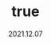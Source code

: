 ---
wip: "True"
id: "36611"
title:
  de: "Vergilbte Gajaleder-Schatzkarte"
  en: "Timeworn Saigaskin Map"
  fr: "Vieille carte en peau de gaja"
  ja: "古ぼけた地図G13"
  cn: "陈旧的赛加羚羊革地图"
  ko: "13등급 오래된 지도"
layout: treasuremap
page_type: guide
categories: "treasuremap"
instanceType: "treasuremap"
date: "2021.12.07"
patchNumber: "6.0"
patchName: "Endwalker"
expac: "ew"
image: "/assets/img/content/klassen/Chocobo.webp"
terms:
    - term: "TreasureMaps"
    - term: "Endwalker"
sortid: 21
order: 21
plvl: 90
slug: "vergilbte_gajaleder_schatzkarte"
maxpartysize: 1
zones:
  - zonename: "Labyrinthos"
    fullimage: "/assets/img/TreasureMaps/Vergilbte Gajaleder-Schatzkarte/Labyrinthos/Labyrinthos.webp"
    subimage:
      - "/assets/img/TreasureMaps/Vergilbte Gajaleder-Schatzkarte/Labyrinthos/A.webp"
      - "/assets/img/TreasureMaps/Vergilbte Gajaleder-Schatzkarte/Labyrinthos/B.webp"
      - "/assets/img/TreasureMaps/Vergilbte Gajaleder-Schatzkarte/Labyrinthos/C.webp"
      - "/assets/img/TreasureMaps/Vergilbte Gajaleder-Schatzkarte/Labyrinthos/D.webp"
      - "/assets/img/TreasureMaps/Vergilbte Gajaleder-Schatzkarte/Labyrinthos/E.webp"
      - "/assets/img/TreasureMaps/Vergilbte Gajaleder-Schatzkarte/Labyrinthos/F.webp"
      - "/assets/img/TreasureMaps/Vergilbte Gajaleder-Schatzkarte/Labyrinthos/G.webp"
      - "/assets/img/TreasureMaps/Vergilbte Gajaleder-Schatzkarte/Labyrinthos/H.webp"
  - zonename: "Thavnair"
    fullimage: "/assets/img/TreasureMaps/Vergilbte Gajaleder-Schatzkarte/Thavnair/Thavnair.webp"
    subimage:
      - "/assets/img/TreasureMaps/Vergilbte Gajaleder-Schatzkarte/Thavnair/A.webp"
      - "/assets/img/TreasureMaps/Vergilbte Gajaleder-Schatzkarte/Thavnair/B.webp"
      - "/assets/img/TreasureMaps/Vergilbte Gajaleder-Schatzkarte/Thavnair/C.webp"
      - "/assets/img/TreasureMaps/Vergilbte Gajaleder-Schatzkarte/Thavnair/D.webp"
      - "/assets/img/TreasureMaps/Vergilbte Gajaleder-Schatzkarte/Thavnair/E.webp"
      - "/assets/img/TreasureMaps/Vergilbte Gajaleder-Schatzkarte/Thavnair/F.webp"
      - "/assets/img/TreasureMaps/Vergilbte Gajaleder-Schatzkarte/Thavnair/G.webp"
      - "/assets/img/TreasureMaps/Vergilbte Gajaleder-Schatzkarte/Thavnair/H.webp"
  - zonename: "Garlemald"
    fullimage: "/assets/img/TreasureMaps/Vergilbte Gajaleder-Schatzkarte/Garlemald/Garlemald.webp"
    subimage:
      - "/assets/img/TreasureMaps/Vergilbte Gajaleder-Schatzkarte/Garlemald/A.webp"
      - "/assets/img/TreasureMaps/Vergilbte Gajaleder-Schatzkarte/Garlemald/B.webp"
      - "/assets/img/TreasureMaps/Vergilbte Gajaleder-Schatzkarte/Garlemald/C.webp"
      - "/assets/img/TreasureMaps/Vergilbte Gajaleder-Schatzkarte/Garlemald/D.webp"
      - "/assets/img/TreasureMaps/Vergilbte Gajaleder-Schatzkarte/Garlemald/E.webp"
      - "/assets/img/TreasureMaps/Vergilbte Gajaleder-Schatzkarte/Garlemald/F.webp"
      - "/assets/img/TreasureMaps/Vergilbte Gajaleder-Schatzkarte/Garlemald/G.webp"
      - "/assets/img/TreasureMaps/Vergilbte Gajaleder-Schatzkarte/Garlemald/H.webp"
  - zonename: "Mare Lamentorum"
    fullimage: "/assets/img/TreasureMaps/Vergilbte Gajaleder-Schatzkarte/Mare Lamentorum/Mare Lamentorum.webp"
    subimage:
      - "/assets/img/TreasureMaps/Vergilbte Gajaleder-Schatzkarte/Mare Lamentorum/A.webp"
      - "/assets/img/TreasureMaps/Vergilbte Gajaleder-Schatzkarte/Mare Lamentorum/B.webp"
      - "/assets/img/TreasureMaps/Vergilbte Gajaleder-Schatzkarte/Mare Lamentorum/C.webp"
      - "/assets/img/TreasureMaps/Vergilbte Gajaleder-Schatzkarte/Mare Lamentorum/D.webp"
      - "/assets/img/TreasureMaps/Vergilbte Gajaleder-Schatzkarte/Mare Lamentorum/E.webp"
      - "/assets/img/TreasureMaps/Vergilbte Gajaleder-Schatzkarte/Mare Lamentorum/F.webp"
      - "/assets/img/TreasureMaps/Vergilbte Gajaleder-Schatzkarte/Mare Lamentorum/G.webp"
      - "/assets/img/TreasureMaps/Vergilbte Gajaleder-Schatzkarte/Mare Lamentorum/H.webp"
  - zonename: "Ultima Thule"
    fullimage: "/assets/img/TreasureMaps/Vergilbte Gajaleder-Schatzkarte/Ultima Thule/Ultima Thule.webp"
    subimage:
      - "/assets/img/TreasureMaps/Vergilbte Gajaleder-Schatzkarte/Ultima Thule/A.webp"
      - "/assets/img/TreasureMaps/Vergilbte Gajaleder-Schatzkarte/Ultima Thule/B.webp"
      - "/assets/img/TreasureMaps/Vergilbte Gajaleder-Schatzkarte/Ultima Thule/C.webp"
      - "/assets/img/TreasureMaps/Vergilbte Gajaleder-Schatzkarte/Ultima Thule/D.webp"
      - "/assets/img/TreasureMaps/Vergilbte Gajaleder-Schatzkarte/Ultima Thule/E.webp"
      - "/assets/img/TreasureMaps/Vergilbte Gajaleder-Schatzkarte/Ultima Thule/F.webp"
      - "/assets/img/TreasureMaps/Vergilbte Gajaleder-Schatzkarte/Ultima Thule/G.webp"
      - "/assets/img/TreasureMaps/Vergilbte Gajaleder-Schatzkarte/Ultima Thule/H.webp"
---